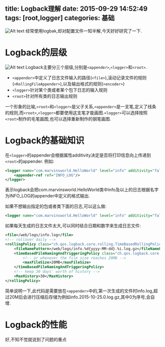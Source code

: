 title: Logback理解
date: 2015-09-29 14:52:49
tags: [root,logger]
categories: 基础
---
![Alt text](/img/logback_logo.jpg "logo")
经常使用logbak,却对配置文件一知半解,今天好好研究了一下.
<!--more-->
# Logback的层级
![Alt text](/img/logback_basic.png "logback层级关系")
Logback主要分三个层级,分别是`<appender>`,`<logger>`和`<root>`.
* `<appender>`中定义了日志文件输入的路径(`<file>`),滚动记录文件的规则(`<RollingFileAppender>`),以及输出格式的规则(`<encoder>`)
* `<logger>`针对某个类或者某个包下日志的输入规则
* `<root>`针对所有类的日志输出规则

一个形象的比喻,`<root>`和`<logger>`是父子关系,`<appender>`是一支笔,定义了线条的规则,而`<root>`,`<logger>`都要使用这支笔才能画图.`<logger>`可以选择按照`<root>`制作的毛笔画图,也可以选择重新制作的钢笔画图.

# Logback的基础知识
在`<logger>`的appender会根据属性additivity决定是否将打印信息向上传递到`<root>`的appender.
例如:
```xml
<logger name="com.marvinsworld.HelloWorld" level="info" additivity="false">
    <appender-ref ref="INFO_LOG"/>
</logger>
```
表示logback会把com.marvinsworld.HelloWorld类中info及以上的日志根据名字为INFO_LOG的appender中定义的格式输出.

如果不想输出指定的包或者类下面的日志,可以这么做:
```xml
<logger name="com.marvinsworld.HelloWorld" level="info" additivity="false" />
```

如果每天生成的日志文件太大,可以同时结合日期和数字来生成日志文件:
```xml
<file>/web/logs/info.log</file>
<!-- rollover daily -->
<rollingPolicy class="ch.qos.logback.core.rolling.TimeBasedRollingPolicy">
    <fileNamePattern>/web/logs/info.%d{yyyy-MM-dd}.%i.log.gz</fileNamePattern>
    <timeBasedFileNamingAndTriggeringPolicy class="ch.qos.logback.core.rolling.SizeAndTimeBasedFNATP">
    	<!-- or whenever the file size reaches 20MB -->
        <maxFileSize>20MB</maxFileSize>
    </timeBasedFileNamingAndTriggeringPolicy>
    <!-- keep 30 days' worth of history -->
    <MaxHistory>30</MaxHistory>
</rollingPolicy>
```
简单说明一下,此代码是需要放在`<appender>`中的,第一次生成的文件时info.log,超过20M后会进行压缩后存储为例如info.2015-10-25.0.log.gz,其中0为序号,会自增.

# Logback的性能

好,不知不觉就说到了问题的重点